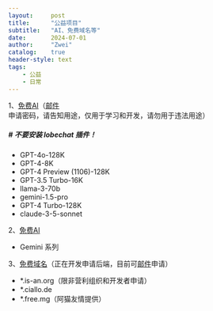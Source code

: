 ```yaml
---
layout:     post
title:      "公益项目"
subtitle:   "AI、免费域名等"
date:       2024-07-01
author:     "Zwei"
catalog:    true
header-style: text
tags:
    - 公益
    - 日常
---
```




1、[免费AI](https://lobe.zwei.de.eu.org/)（[邮件](mailto:post@zwei.de.eu.org)申请密码，请告知用途，仅用于学习和开发，请勿用于违法用途）

   ##### # 不要安装 lobechat 插件！

+ GPT-4o-128K
+ GPT-4-8K
+ GPT-4 Preview (1106)-128K
+ GPT-3.5 Turbo-16K
+ llama-3-70b
+ gemini-1.5-pro
+ GPT-4 Turbo-128K 
+ claude-3-5-sonnet

2、[免费AI](https://gchat.ciallo.de/)

+ Gemini 系列

3、[免费域名](https://libredev.is-an.org)（正在开发申请后端，目前可[邮件](mailto:post@zwei.de.eu.org)申请）

+ *.is-an.org（限非营利组织和开发者申请）
+ *.ciallo.de
+ *.free.mg（阿猫友情提供）

